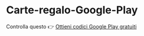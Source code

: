 # Carte-regalo-Google-Play

Controlla questo 👉 <a href="https://dvdbest.it/"> Ottieni codici Google Play gratuiti </a>
